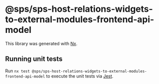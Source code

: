 # @sps/sps-host-relations-widgets-to-external-modules-frontend-api-model

This library was generated with [Nx](https://nx.dev).

## Running unit tests

Run `nx test @sps/sps-host-relations-widgets-to-external-modules-frontend-api-model` to execute the unit tests via [Jest](https://jestjs.io).
